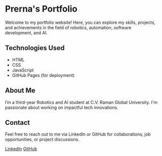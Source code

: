 # Prerna's Portfolio

Welcome to my portfolio website! Here, you can explore my skills, projects, and achievements in the field of robotics, automation, software development, and AI.

## Technologies Used
- HTML
- CSS
- JavaScript
- GitHub Pages (for deployment)

## About Me
I’m a third-year Robotics and AI student at C.V. Raman Global University. I'm passionate about working on impactful tech innovations.

## Contact
Feel free to reach out to me via LinkedIn or GitHub for collaborations, job opportunities, or project discussions.

[LinkedIn](https://www.linkedin.com/in/prerna-agrawal-3a08802a5)
[GitHub](https://github.com/Prernaagrawal1)
